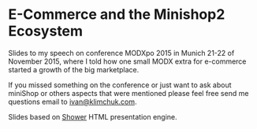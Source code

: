 # E-Commerce and the Minishop2 Ecosystem

Slides to my speech on conference MODXpo 2015 in Munich 21-22 of November 2015, where I told how one small MODX extra for e-commerce started a growth of the big marketplace.

If you missed something on the conference or just want to ask about miniShop or others aspects that were mentioned please feel free send me questions email to [ivan@klimchuk.com](mailto:ivan@klimchuk.com).

Slides based on [Shower](http://shwr.me/) HTML presentation engine.

